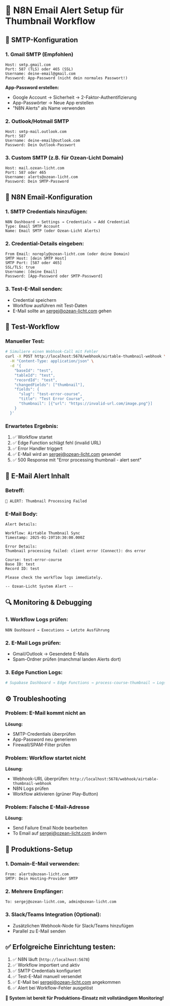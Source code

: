 # 🚨 N8N Email Alert Setup für Thumbnail Workflow

## 📧 SMTP-Konfiguration

### 1. Gmail SMTP (Empfohlen)
```
Host: smtp.gmail.com
Port: 587 (TLS) oder 465 (SSL)
Username: deine-email@gmail.com
Password: App-Password (nicht dein normales Passwort!)
```

**App-Password erstellen:**
- Google Account → Sicherheit → 2-Faktor-Authentifizierung
- App-Passwörter → Neue App erstellen
- "N8N Alerts" als Name verwenden

### 2. Outlook/Hotmail SMTP
```
Host: smtp-mail.outlook.com
Port: 587
Username: deine-email@outlook.com
Password: Dein Outlook-Passwort
```

### 3. Custom SMTP (z.B. für Ozean-Licht Domain)
```
Host: mail.ozean-licht.com
Port: 587 oder 465
Username: alerts@ozean-licht.com
Password: Dein SMTP-Password
```

## 🔧 N8N Email-Konfiguration

### 1. SMTP Credentials hinzufügen:
```
N8N Dashboard → Settings → Credentials → Add Credential
Type: Email SMTP Account
Name: Email SMTP (oder Ozean-Licht Alerts)
```

### 2. Credential-Details eingeben:
```
From Email: noreply@ozean-licht.com (oder deine Domain)
SMTP Host: [dein SMTP Host]
SMTP Port: [587 oder 465]
SSL/TLS: true
Username: [deine Email]
Password: [App-Password oder SMTP-Password]
```

### 3. Test-E-Mail senden:
- Credential speichern
- Workflow ausführen mit Test-Daten
- E-Mail sollte an sergej@ozean-licht.com gehen

## 🧪 Test-Workflow

### Manueller Test:
```bash
# Simuliere einen Webhook-Call mit Fehler
curl -X POST http://localhost:5678/webhook/airtable-thumbnail-webhook \
  -H "Content-Type: application/json" \
  -d '{
    "baseId": "test",
    "tableId": "test",
    "recordId": "test",
    "changedFields": ["thumbnail"],
    "fields": {
      "slug": "test-error-course",
      "title": "Test Error Course",
      "thumbnail": [{"url": "https://invalid-url.com/image.png"}]
    }
  }'
```

### Erwartetes Ergebnis:
1. ✅ Workflow startet
2. ✅ Edge Function schlägt fehl (invalid URL)
3. ✅ Error Handler triggert
4. ✅ E-Mail wird an sergej@ozean-licht.com gesendet
5. ✅ 500 Response mit "Error processing thumbnail - alert sent"

## 📧 E-Mail Alert Inhalt

### Betreff:
```
🚨 ALERT: Thumbnail Processing Failed
```

### E-Mail Body:
```
Alert Details:

Workflow: Airtable Thumbnail Sync
Timestamp: 2025-01-19T10:30:00.000Z

Error Details:
Thumbnail processing failed: client error (Connect): dns error

Course: test-error-course
Base ID: test
Record ID: test

Please check the workflow logs immediately.

-- Ozean-Licht System Alert --
```

## 🔍 Monitoring & Debugging

### 1. Workflow Logs prüfen:
```
N8N Dashboard → Executions → Letzte Ausführung
```

### 2. E-Mail Logs prüfen:
- Gmail/Outlook → Gesendete E-Mails
- Spam-Ordner prüfen (manchmal landen Alerts dort)

### 3. Edge Function Logs:
```bash
# Supabase Dashboard → Edge Functions → process-course-thumbnail → Logs
```

## ⚙️ Troubleshooting

### Problem: E-Mail kommt nicht an
**Lösung:**
- SMTP-Credentials überprüfen
- App-Password neu generieren
- Firewall/SPAM-Filter prüfen

### Problem: Workflow startet nicht
**Lösung:**
- Webhook-URL überprüfen: `http://localhost:5678/webhook/airtable-thumbnail-webhook`
- N8N Logs prüfen
- Workflow aktivieren (grüner Play-Button)

### Problem: Falsche E-Mail-Adresse
**Lösung:**
- Send Failure Email Node bearbeiten
- To Email auf sergej@ozean-licht.com ändern

## 🎯 Produktions-Setup

### 1. Domain-E-Mail verwenden:
```
From: alerts@ozean-licht.com
SMTP: Dein Hosting-Provider SMTP
```

### 2. Mehrere Empfänger:
```
To: sergej@ozean-licht.com, admin@ozean-licht.com
```

### 3. Slack/Teams Integration (Optional):
- Zusätzlichen Webhook-Node für Slack/Teams hinzufügen
- Parallel zu E-Mail senden

## ✅ Erfolgreiche Einrichtung testen:

1. ✅ N8N läuft (`http://localhost:5678`)
2. ✅ Workflow importiert und aktiv
3. ✅ SMTP Credentials konfiguriert
4. ✅ Test-E-Mail manuell versendet
5. ✅ E-Mail bei sergej@ozean-licht.com angekommen
6. ✅ Alert bei Workflow-Fehler ausgelöst

**🎉 System ist bereit für Produktions-Einsatz mit vollständigem Monitoring!**
